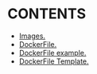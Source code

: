 # CONTENTS

- [Images.](https://github.com/Nouvellie/docker-1st/blob/docker/course/02.images/images.md)
- [DockerFile.](https://github.com/Nouvellie/docker-1st/blob/docker/course/02.images/dockerfile.md)
- [DockerFile example.](https://github.com/Nouvellie/docker-1st/blob/docker/course/02.images/Dockerfile)
- [DockerFile Template.](https://github.com/Nouvellie/docker-1st/blob/docker/course/02.images/DockerfileTemplate)